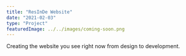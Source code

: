 ```yaml
---
title: "ResInDe Website"
date: "2021-02-03"
type: "Project"
featuredImage: ../../images/coming-soon.png
---
```


Creating the website you see right now from design to development.